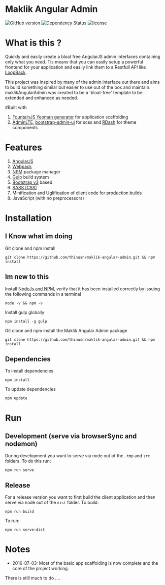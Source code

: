 # Maklik Angular Admin 
[![GitHub version](https://badge.fury.io/gh/thinusn%2Fmaklik-angular-admin.svg)](https://badge.fury.io/gh/thinusn%2Fmaklik-angular-admin) [![Dependency Status](https://david-dm.org/thinusn/maklik-angular-admin.svg)](https://david-dm.org/thinusn/maklik-angular-admin)
[![license](https://img.shields.io/github/license/mashape/apistatus.svg?maxAge=2592000)]()

# What is this ?
Quickly and easily create a bloat free AngularJS admin interfaces containing only what you need. Tis means that you can easily setup a powerful frontend for your application and easily link them to a Restfull API like [LoopBack](http://loopback.io).

This project was inspired by many of the admin interface out there and aims to build something similar but easier to use out of the box and maintain. maklikAngularAdmin was created to be a 'bloat-free' template to be extended and enhanced as needed.

#Built with
1. [FountainJS Yeoman generator](http://fountainjs.io/) for application scaffolding
2. [AdminLTE](https://github.com/almasaeed2010/AdminLTE), [bootstrap-admin-ui](https://github.com/beeman/bootstrap-admin-ui) for scss and [RDash](https://github.com/rdash/rdash-angular) for theme components

# Features
1. [AngularJS](https://github.com/angular/angular.js)
2. [Webpack](https://webpack.github.io/)
3. [NPM](https://www.npmjs.com) package manager
4. [Gulp](http://gulpjs.com/) build system
5. [Bootstrap v3](https://angular-ui.github.io/bootstrap/) based
6. [SASS (CSS)](https://github.com/sass/node-sass/)
7. Minification and Uglification of client code for production builds
8. JavaScript (with no preprocessors)

# Installation
## I Know what im doing
Git clone and npm install
```
git clone https://github.com/thinusn/maklik-angular-admin.git && npm install
```
## Im new to this
Install [NodeJs and NPM](https://nodejs.org/), verify that it has been installed correctly by issuing the following commands in a terminal
```
node -v && npm -v
```
Install gulp globally
```
npm install -g gulp
```
Git clone and npm install the Maklik Angular Admin package
```
git clone https://github.com/thinusn/maklik-angular-admin.git && npm install
```
## Dependencies
To install dependencies
```
npm install
```
To update dependencies
```
npm update
```
# Run
## Development (serve via browserSync and nodemon)
During development you want to serve via node out of the `.tmp` and `src` folders.
To do this run:
```
npm run serve
```
## Release
For a release version you want to first build the client application and then serve via node out of the `dist` folder.
To build:
```
npm run build
```
To run:
```
npm run serve:dist
```

# Notes
- 2016-07-03: Most of the basic app scaffolding is now complete and the core of the project working.

There is still much to do ....


